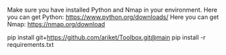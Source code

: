 

Make sure you have installed Python and Nmap in your environment.
Here you can get Python: https://www.python.org/downloads/
Here you can get Nmap: https://nmap.org/download

pip install git+https://github.com/ariket/Toolbox.git@main
pip install -r requirements.txt
